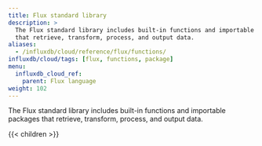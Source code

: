 ```yaml
---
title: Flux standard library
description: >
  The Flux standard library includes built-in functions and importable packages
  that retrieve, transform, process, and output data.
aliases:
  - /influxdb/cloud/reference/flux/functions/
influxdb/cloud/tags: [flux, functions, package]
menu:
  influxdb_cloud_ref:
    parent: Flux language
weight: 102
---
```


The Flux standard library includes built-in functions and importable packages
that retrieve, transform, process, and output data.

{{< children >}}
